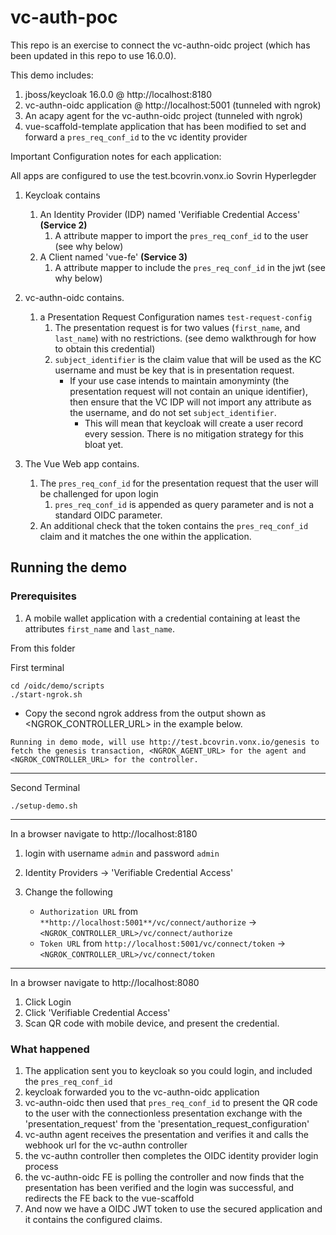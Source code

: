 # vc-auth-poc

This repo is an exercise to connect the vc-authn-oidc project (which has been updated in this repo to use 16.0.0).

This demo includes:

1. jboss/keycloak 16.0.0 @ http://localhost:8180
1. vc-authn-oidc application @ http://localhost:5001 (tunneled with ngrok)
1. An acapy agent for the vc-authn-oidc project (tunneled with ngrok)
1. vue-scaffold-template application that has been modified to set and forward a `pres_req_conf_id` to the vc identity provider

Important Configuration notes for each application:

All apps are configured to use the test.bcovrin.vonx.io Sovrin Hyperlegder

1. Keycloak contains

   1. An Identity Provider (IDP) named 'Verifiable Credential Access' **(Service 2)**
      1. A attribute mapper to import the `pres_req_conf_id` to the user (see why below)
   2. A Client named 'vue-fe' **(Service 3)**
      1. A attribute mapper to include the `pres_req_conf_id` in the jwt (see why below)

2. vc-authn-oidc contains.

   1. a Presentation Request Configuration names `test-request-config`
      1. The presentation request is for two values (`first_name`, and `last_name`) with no restrictions. (see demo walkthrough for how to obtain this credential)
      1. `subject_identifier` is the claim value that will be used as the KC username and must be key that is in presentation request.
         - If your use case intends to maintain amonyminty (the presentation request will not contain an unique identifier), then ensure that the VC IDP will not import any attribute as the username, and do not set `subject_identifier`.
           - This will mean that keycloak will create a user record every session. There is no mitigation strategy for this bloat yet.

3. The Vue Web app contains.
   1. The `pres_req_conf_id` for the presentation request that the user will be challenged for upon login
      1. `pres_req_conf_id` is appended as query parameter and is not a standard OIDC parameter.
   1. An additional check that the token contains the `pres_req_conf_id` claim and it matches the one within the application.

## Running the demo

### Prerequisites

1. A mobile wallet application with a credential containing at least the attributes `first_name` and `last_name`.

From this folder

First terminal

```
cd /oidc/demo/scripts
./start-ngrok.sh
```

- Copy the second ngrok address from the output shown as <NGROK_CONTROLLER_URL> in the example below.

`Running in demo mode, will use http://test.bcovrin.vonx.io/genesis to fetch the genesis transaction, <NGROK_AGENT_URL> for the agent and <NGROK_CONTROLLER_URL> for the controller.`

---

Second Terminal

```
./setup-demo.sh
```

---

In a browser navigate to http://localhost:8180

1. login with username `admin` and password `admin`
1. Identity Providers -> 'Verifiable Credential Access'

1. Change the following
   - `Authorization URL` from `**http://localhost:5001**/vc/connect/authorize` -> `<NGROK_CONTROLLER_URL>/vc/connect/authorize`
   - `Token URL` from `http://localhost:5001/vc/connect/token` -> `<NGROK_CONTROLLER_URL>/vc/connect/token`

---

In a browser navigate to http://localhost:8080

1. Click Login
2. Click 'Verifiable Credential Access'
3. Scan QR code with mobile device, and present the credential.

### What happened

1. The application sent you to keycloak so you could login, and included the `pres_req_conf_id`
1. keycloak forwarded you to the vc-authn-oidc application
1. vc-authn-oidc then used that `pres_req_conf_id` to present the QR code to the user with the connectionless presentation exchange with the 'presentation_request' from the 'presentation_request_configuration'
1. vc-authn agent receives the presentation and verifies it and calls the webhook url for the vc-authn controller
1. the vc-authn controller then completes the OIDC identity provider login process
1. the vc-authn-oidc FE is polling the controller and now finds that the presentation has been verified and the login was successful, and redirects the FE back to the vue-scaffold
1. And now we have a OIDC JWT token to use the secured application and it contains the configured claims.
